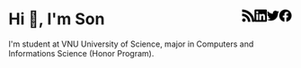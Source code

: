 # Hi 👋, I'm Son [<img width="22px" alt="Facebook" align="right" src="./assets/facebook.svg" />][facebook] [<img width="22px" alt="Twitter" align="right" src="./assets/twitter.svg" />][twitter] [<img width="22px" alt="LinkedIn" align="right" src="./assets/linkedin.svg" />][linkedin] [<img width="22px" alt="WordPress" align="right" src="./assets/rss.svg" />][rss]

I'm student at VNU University of Science, major in Computers and Informations Science (Honor Program).

[facebook]:https://www.facebook.com/vosxvo
[twitter]:https://twitter.com/vosxvo
[linkedin]:https://www.linkedin.com/in/vosxvo
[rss]:https://vosxvo.com

<!--
**vosxvo/vosxvo** is a ✨ _special_ ✨ repository because its `README.md` (this file) appears on your GitHub profile.

Here are some ideas to get you started:

- 🔭 I’m currently working on ...
- 🌱 I’m currently learning ...
- 👯 I’m looking to collaborate on ...
- 🤔 I’m looking for help with ...
- 💬 Ask me about ...
- 📫 How to reach me: ...
- 😄 Pronouns: ...
- ⚡ Fun fact: ...
-->
